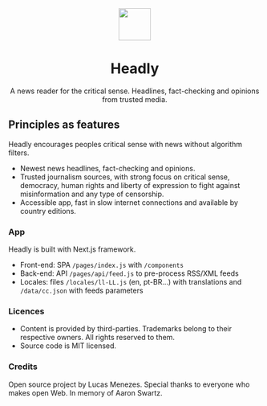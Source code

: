 <div align="center">
  <a href="https://headlyne.vercel.app/">
    <img height="64" src="https://headlyne.vercel.app/images/headlyne-logo-color.svg">
  </a>
</div>
<h1 align="center">
Headly
</h1>
<p align="center">
A news reader for the critical sense. Headlines, fact-checking and opinions from trusted media.<br>
</p>

## Principles as features

Headly encourages peoples critical sense with news without algorithm filters.

- Newest news headlines, fact-checking and opinions.
- Trusted journalism sources, with strong focus on critical sense, democracy, human rights and liberty of expression to fight against misinformation and any type of censorship.
- Accessible app, fast in slow internet connections and available by country editions.

### App

Headly is built with Next.js framework.

- Front-end: SPA `/pages/index.js` with `/components`
- Back-end: API `/pages/api/feed.js` to pre-process RSS/XML feeds
- Locales: files `/locales/ll-LL.js` (en, pt-BR...) with translations and `/data/cc.json` with feeds parameters

### Licences

* Content is provided by third-parties. Trademarks belong to their respective owners. All rights reserved to them. 
* Source code is MIT licensed.

### Credits

Open source project  by Lucas Menezes. Special thanks to everyone who makes open Web. In memory of Aaron Swartz.